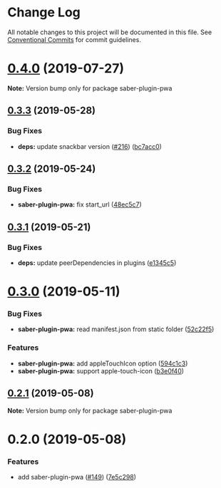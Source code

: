 # Change Log

All notable changes to this project will be documented in this file.
See [Conventional Commits](https://conventionalcommits.org) for commit guidelines.

# [0.4.0](https://github.com/saberland/saber/compare/saber-plugin-pwa@0.3.3...saber-plugin-pwa@0.4.0) (2019-07-27)

**Note:** Version bump only for package saber-plugin-pwa

## [0.3.3](https://github.com/saberland/saber/compare/saber-plugin-pwa@0.3.2...saber-plugin-pwa@0.3.3) (2019-05-28)

### Bug Fixes

- **deps:** update snackbar version ([#216](https://github.com/saberland/saber/issues/216)) ([bc7acc0](https://github.com/saberland/saber/commit/bc7acc0))

## [0.3.2](https://github.com/saberland/saber/compare/saber-plugin-pwa@0.3.1...saber-plugin-pwa@0.3.2) (2019-05-24)

### Bug Fixes

- **saber-plugin-pwa:** fix start_url ([48ec5c7](https://github.com/saberland/saber/commit/48ec5c7))

## [0.3.1](https://github.com/egoist/saber/compare/saber-plugin-pwa@0.3.0...saber-plugin-pwa@0.3.1) (2019-05-21)

### Bug Fixes

- **deps:** update peerDependencies in plugins ([e1345c5](https://github.com/egoist/saber/commit/e1345c5))

# [0.3.0](https://github.com/egoist/saber/compare/saber-plugin-pwa@0.2.1...saber-plugin-pwa@0.3.0) (2019-05-11)

### Bug Fixes

- **saber-plugin-pwa:** read manifest.json from static folder ([52c22f5](https://github.com/egoist/saber/commit/52c22f5))

### Features

- **saber-plugin-pwa:** add appleTouchIcon option ([594c1c3](https://github.com/egoist/saber/commit/594c1c3))
- **saber-plugin-pwa:** support apple-touch-icon ([b3e0f40](https://github.com/egoist/saber/commit/b3e0f40))

## [0.2.1](https://github.com/egoist/saber/compare/saber-plugin-pwa@0.2.0...saber-plugin-pwa@0.2.1) (2019-05-08)

**Note:** Version bump only for package saber-plugin-pwa

# 0.2.0 (2019-05-08)

### Features

- add saber-plugin-pwa ([#149](https://github.com/egoist/saber/issues/149)) ([7e5c298](https://github.com/egoist/saber/commit/7e5c298))
